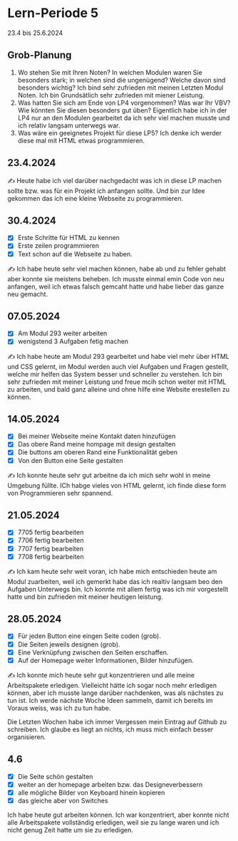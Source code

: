 # Lern-Periode 5

23.4 bis 25.6.2024

## Grob-Planung

1. Wo stehen Sie mit Ihren Noten? In welchen Modulen waren Sie besonders stark; in welchen sind die ungenügend? Welche davon sind besonders wichtig?
   Ich bind sehr zufrieden mit meinen Letzten Modul Noten. Ich bin Grundsätlich sehr zufrieden mit miener Leistung.
3. Was hatten Sie sich am Ende von LP4 vorgenommen? Was war Ihr VBV? Wie könnten Sie diesen besonders gut üben?
   Eigentlich habe ich in der LP4 nur an den Modulen gearbeitet da ich sehr viel machen musste und ich relativ langsam unterwegs war.
5. Was wäre ein geeignetes Projekt für diese LP5?
   Ich denke ich werder diese mal mit HTML etwas programmieren.

## 23.4.2024

✍️ Heute habe ich viel darüber nachgedacht was ich in diese LP machen sollte bzw. was für ein Projekt ich anfangen sollte. Und bin zur Idee gekommen das ich eine kleine Webseite zu programmieren.

## 30.4.2024

- [X] Erste Schritte für HTML zu kennen
- [X] Erste zeilen programmieren
- [X] Text schon auf die Webseite zu haben.

✍️ Ich habe heute sehr viel machen können, habe ab und zu fehler gehabt aber konnte sie meistens beheben. Ich musste einmal emin Code von neu anfangen, weil ich etwas falsch gemcaht hatte und habe lieber das ganze neu gemacht.

## 07.05.2024 

- [X] Am Modul 293 weiter arbeiten
- [X] wenigstend 3 Aufgaben fetig machen

✍️ Ich habe heute am Modul 293 gearbeitet und habe viel mehr über HTML und CSS gelernt, im Modul werden auch viel Aufgaben und Fragen gestellt, welche mir helfen das System besser und schneller zu verstehen. Ich bin sehr zufrieden mit meiner Leistung und freue mcih schon weiter mit HTML zu arbeiten, und bald ganz alleine und ohne hilfe eine Website erestellen zu können.

## 14.05.2024

- [X] Bei meiner Webseite meine Kontakt daten hinzufügen
- [X] Das obere Rand meine hompage mit design gestalten
- [X] Die buttons am oberen Rand eine Funktionalität geben
- [X] Von den Button eine Seite gestalten

✍️ Ich konnte heute sehr gut arbeitne da ich mich sehr wohl in meine Umgebung füllte. ICh habge vieles von HTML gelernt, ich finde diese form von Programmieren sehr spannend.

## 21.05.2024

- [X] 7705 fertig bearbeiten
- [X] 7706 fertig bearbeiten
- [X] 7707 fertig bearbeiten
- [X] 7708 fertig bearbeiten

✍️ Ich kam heute sehr weit voran, ich habe mich entschieden heute am Modul zuarbeiten, weil ich gemerkt habe das ich realtiv langsam beo den Aufgaben Unterwegs bin.
Ich konnte mit allem fertig was ich mir vorgestellt hatte und bin zufrieden mit meiner heutigen leistung.

## 28.05.2024
- [X] Für jeden Button eine eingen Seite coden (grob).
- [X] Die Seiten jeweils designen (grob).
- [X] Eine Verknüpfung zwischen den Seiten erschaffen.
- [X] Auf der Homepage weiter Informationen, Bilder hinzufügen.

✍️ Ich konnte mich heute sehr gut konzentrieren und alle meine Arbeitspakete erledigen. 
Vielleicht hätte ich sogar noch mehr erledigen können, aber ich musste lange darüber nachdenken, was als nächstes zu tun ist. 
Ich werde nächste Woche Ideen sammeln, damit ich bereits im Voraus weiss, was ich zu tun habe.

Die Letzten Wochen habe ich immer Vergessen mein Eintrag auf Github zu schreiben. Ich glaube es liegt an nichts, ich muss mich einfach besser organisieren.

## 4.6

- [X] Die Seite schön gestalten
- [X] weiter an der homepage arbeiten bzw. das Designeverbessern
- [X] alle mögliche Bilder von Keyboard hinein kopieren
- [X] das gleiche aber von Switches

Ich habe heute gut arbeiten können. Ich war konzentriert, aber konnte nicht alle Arbeitspakete vollständig erledigen, weil sie zu lange waren und ich nicht genug Zeit hatte
um sie zu erledigen.

